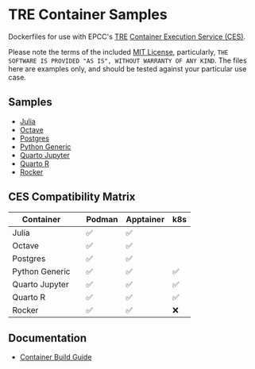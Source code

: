 # TRE Container Samples

Dockerfiles for use with EPCC's [TRE](https://docs.eidf.ac.uk/safe-haven-services/overview/) [Container Execution Service (CES)](https://docs.eidf.ac.uk/safe-haven-services/tre-container-user-guide/introduction/).

Please note the terms of the included [MIT License](./LICENSE), particularly, `THE SOFTWARE IS PROVIDED "AS IS", WITHOUT WARRANTY OF ANY KIND`. The files here are examples only, and should be tested against your particular use case.

## Samples

- [Julia](./julia)
- [Octave](./octave)
- [Postgres](./postgres)
- [Python Generic](./python-generic)
- [Quarto Jupyter](./quarto-jupyter)
- [Quarto R](./quarto-r)
- [Rocker](./rocker)

## CES Compatibility Matrix

| Container      |     | Podman | Apptainer | k8s |
| -------------- | --- | ------ | --------- | --- |
| Julia          |     | ✅     | ✅        |     |
| Octave         |     | ✅     | ✅        |     |
| Postgres       |     | ✅     | ✅        |     |
| Python Generic |     | ✅     | ✅        | ✅  |
| Quarto Jupyter |     | ✅     | ✅        | ✅  |
| Quarto R       |     | ✅     | ✅        | ✅  |
| Rocker         |     | ✅     | ✅        | ❌  |

## Documentation

- [Container Build Guide](docs/container-build-guide.md)
